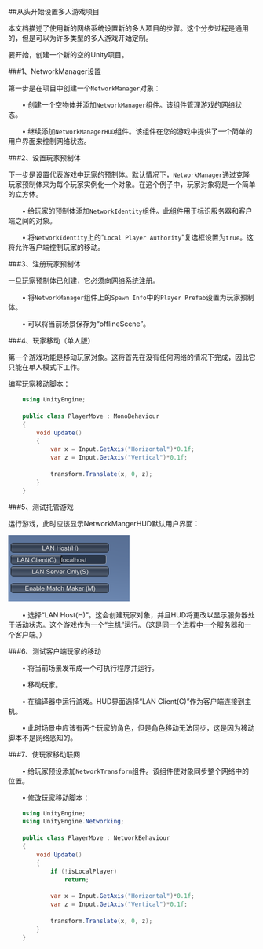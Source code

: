 ##从头开始设置多人游戏项目

本文档描述了使用新的网络系统设置新的多人项目的步骤。这个分步过程是通用的，但是可以为许多类型的多人游戏开始定制。

要开始，创建一个新的空的Unity项目。

###1、NetworkManager设置

第一步是在项目中创建一个`NetworkManager`对象：

&emsp;&emsp;• 创建一个空物体并添加`NetworkManager`组件。该组件管理游戏的网络状态。

&emsp;&emsp;• 继续添加`NetworkManagerHUD`组件。该组件在您的游戏中提供了一个简单的用户界面来控制网络状态。


###2、设置玩家预制体

下一步是设置代表游戏中玩家的预制体。默认情况下，`NetworkManager`通过克隆玩家预制体来为每个玩家实例化一个对象。在这个例子中，玩家对象将是一个简单的立方体。

&emsp;&emsp;• 给玩家的预制体添加`NetworkIdentity`组件。此组件用于标识服务器和客户端之间的对象。

&emsp;&emsp;• 将`NetworkIdentity`上的“`Local Player Authority`”复选框设置为`true`。这将允许客户端控制玩家的移动。

###3、注册玩家预制体

一旦玩家预制体已创建，它必须向网络系统注册。

&emsp;&emsp;• 将`NetworkManager`组件上的`Spawn Info`中的`Player Prefab`设置为玩家预制体。


&emsp;&emsp;• 可以将当前场景保存为“offlineScene”。


###4、玩家移动（单人版）


第一个游戏功能是移动玩家对象。这将首先在没有任何网络的情况下完成，因此它只能在单人模式下工作。

编写玩家移动脚本：

```csharp
    using UnityEngine;
    
    public class PlayerMove : MonoBehaviour
    {
        void Update()
        {
            var x = Input.GetAxis("Horizontal")*0.1f;
            var z = Input.GetAxis("Vertical")*0.1f;
    
            transform.Translate(x, 0, z);
        }
    }
```

###5、测试托管游戏

运行游戏，此时应该显示NetworkMangerHUD默认用户界面：

![](/assets/LocalConnectionCallBack.png)

&emsp;&emsp;• 选择“LAN Host(H)”。这会创建玩家对象，并且HUD将更改以显示服务器处于活动状态。这个游戏作为一个“主机”运行。（这是同一个进程中一个服务器和一个客户端。）


###6、测试客户端玩家的移动

&emsp;&emsp;• 将当前场景发布成一个可执行程序并运行。

&emsp;&emsp;• 移动玩家。

&emsp;&emsp;• 在编译器中运行游戏。HUD界面选择“LAN Client(C)”作为客户端连接到主机。

&emsp;&emsp;• 此时场景中应该有两个玩家的角色，但是角色移动无法同步，这是因为移动脚本不是网络感知的。


###7、使玩家移动联网

&emsp;&emsp;• 给玩家预设添加`NetworkTransform`组件。该组件使对象同步整个网络中的位置。

&emsp;&emsp;• 修改玩家移动脚本：

```csharp
    using UnityEngine;
    using UnityEngine.Networking;
    
    public class PlayerMove : NetworkBehaviour
    {
        void Update()
        {
            if (!isLocalPlayer)
                return;
    
            var x = Input.GetAxis("Horizontal")*0.1f;
            var z = Input.GetAxis("Vertical")*0.1f;
    
            transform.Translate(x, 0, z);
        }
    }
```
